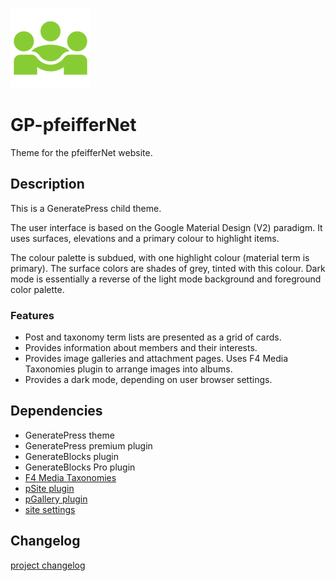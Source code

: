 ![project logo](./assets/icon-128x128.png)

# GP-pfeifferNet
Theme for the pfeifferNet website.

## Description
This is a GeneratePress child theme.

The user interface is based on the Google Material Design (V2) paradigm.
It uses surfaces, elevations and a primary colour to highlight items.

The colour palette is subdued, with one highlight colour (material term is primary).
The surface colors are shades of grey, tinted with this colour.
Dark mode is essentially a reverse of the light mode background and foreground color palette.

### Features
* Post and taxonomy term lists are presented as a grid of cards.
* Provides information about members and their interests.
* Provides image galleries and attachment pages. Uses F4 Media Taxonomies plugin to arrange images into albums.
* Provides a dark mode, depending on user browser settings.

## Dependencies
* GeneratePress theme
* GeneratePress premium plugin
* GenerateBlocks plugin
* GenerateBlocks Pro plugin
* [F4 Media Taxonomies](https://github.com/faktorvier/f4-media-taxonomies)
* [pSite plugin](https://github.com/krpfeiffer/pSite)
* [pGallery plugin](https://github.com/krpfeiffer/pGallery)
* [site settings](https://github.com/krpfeiffer/settingsWebsite)

## Changelog
[project changelog]( ./CHANGELOG.md)
